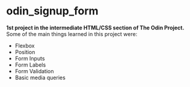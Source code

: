 # odin_signup_form
**1st project in the intermediate HTML/CSS section of The Odin Project.**
Some of the main things learned in this project were:

 - Flexbox
 - Position
 - Form Inputs
 - Form Labels
 - Form Validation
 - Basic media queries

